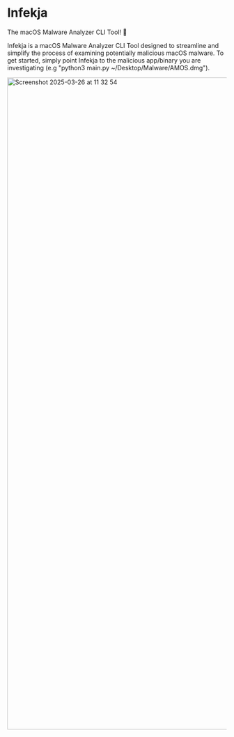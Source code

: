 # Infekja
The macOS Malware Analyzer CLI Tool! 🍎

Infekja is a macOS Malware Analyzer CLI Tool designed to streamline and simplify the process of examining potentially malicious macOS malware. To get started, simply point Infekja to the malicious app/binary you are investigating (e.g "python3 main.py ~/Desktop/Malware/AMOS.dmg").

<img width="1499" alt="Screenshot 2025-03-26 at 11 32 54" src="https://github.com/user-attachments/assets/70bd499e-b802-4dda-a8c6-7f9982df4156" />

